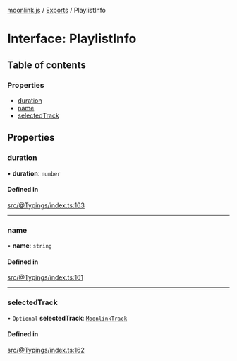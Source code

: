 [moonlink.js](../README.md) / [Exports](../modules.md) / PlaylistInfo

# Interface: PlaylistInfo

## Table of contents

### Properties

- [duration](PlaylistInfo.md#duration)
- [name](PlaylistInfo.md#name)
- [selectedTrack](PlaylistInfo.md#selectedtrack)

## Properties

### duration

• **duration**: `number`

#### Defined in

[src/@Typings/index.ts:163](https://github.com/Ecliptia/moonlink.js/blob/a19be7d/src/@Typings/index.ts#L163)

___

### name

• **name**: `string`

#### Defined in

[src/@Typings/index.ts:161](https://github.com/Ecliptia/moonlink.js/blob/a19be7d/src/@Typings/index.ts#L161)

___

### selectedTrack

• `Optional` **selectedTrack**: [`MoonlinkTrack`](../classes/MoonlinkTrack.md)

#### Defined in

[src/@Typings/index.ts:162](https://github.com/Ecliptia/moonlink.js/blob/a19be7d/src/@Typings/index.ts#L162)
